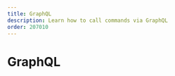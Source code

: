 ```yaml
---
title: GraphQL
description: Learn how to call commands via GraphQL
order: 207010
---
```


# GraphQL
